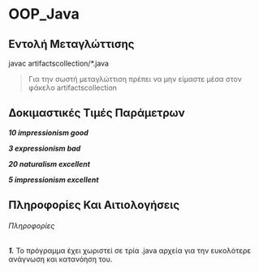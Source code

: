 # OOP_Java

## Εντολή Μεταγλώττισης

javac artifactscollection/*.java

> Για την σωστή μεταγλώττιση πρέπει να μην είμαστε μέσα στον φάκελο artifactscollection

## Δοκιμαστικές Τιμές Παράμετρων

***10 impressionism good***

***3 expressionism bad***

***20 naturalism excellent***

***5 impressionism excellent***

## Πληροφορίες Και Αιτιολογήσεις

###### Πληροφορίες ######

**_1._** Το πρόγραμμα έχει χωριστεί σε τρία .java αρχεία για την
ευκολότερε ανάγνωση και κατανόηση του.
